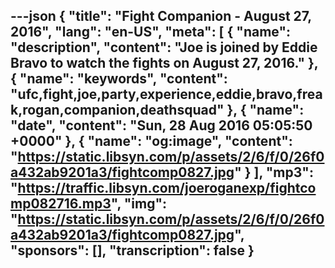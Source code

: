---json
{
  "title": "Fight Companion - August 27, 2016",
  "lang": "en-US",
  "meta": [
    {
      "name": "description",
      "content": "Joe is joined by Eddie Bravo to watch the fights on August 27, 2016."
    },
    {
      "name": "keywords",
      "content": "ufc,fight,joe,party,experience,eddie,bravo,freak,rogan,companion,deathsquad"
    },
    {
      "name": "date",
      "content": "Sun, 28 Aug 2016 05:05:50 +0000"
    },
    {
      "name": "og:image",
      "content": "https://static.libsyn.com/p/assets/2/6/f/0/26f0a432ab9201a3/fightcomp0827.jpg"
    }
  ],
  "mp3": "https://traffic.libsyn.com/joeroganexp/fightcomp082716.mp3",
  "img": "https://static.libsyn.com/p/assets/2/6/f/0/26f0a432ab9201a3/fightcomp0827.jpg",
  "sponsors": [],
  "transcription": false
}
---
<episode-header />

<timemark seconds="0" />

<transcribe-call-to-action />

<episode-footer />